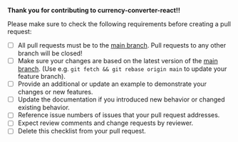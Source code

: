 **Thank you for contributing to currency-converter-react!!**

Please make sure to check the following requirements before creating a pull request:

- [ ] All pull requests must be to the [main branch](https://github.com/piratuks/exercise). Pull requests to any other branch will be closed!
- [ ] Make sure your changes are based on the latest version of the [main branch](https://github.com/piratuks/exercise). (Use e.g. `git fetch && git rebase origin main` to update your feature branch).
- [ ] Provide an additional or update an example to demonstrate your changes or new features.
- [ ] Update the documentation if you introduced new behavior or changed existing behavior.
- [ ] Reference issue numbers of issues that your pull request addresses.
- [ ] Expect review comments and change requests by reviewer.
- [ ] Delete this checklist from your pull request.
